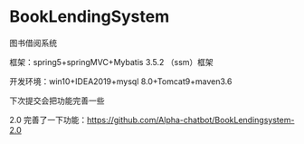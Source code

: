 # BookLendingSystem  
图书借阅系统

框架：spring5+springMVC+Mybatis 3.5.2 （ssm）框架

开发环境：win10+IDEA2019+mysql 8.0+Tomcat9+maven3.6

下次提交会把功能完善一些


2.0 完善了一下功能：https://github.com/Alpha-chatbot/BookLendingsystem-2.0
